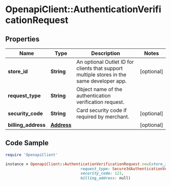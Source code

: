 # OpenapiClient::AuthenticationVerificationRequest

## Properties

Name | Type | Description | Notes
------------ | ------------- | ------------- | -------------
**store_id** | **String** | An optional Outlet ID for clients that support multiple stores in the same developer app. | [optional] 
**request_type** | **String** | Object name of the authentication verification request. | 
**security_code** | **String** | Card security code if required by merchant. | [optional] 
**billing_address** | [**Address**](Address.md) |  | [optional] 

## Code Sample

```ruby
require 'OpenapiClient'

instance = OpenapiClient::AuthenticationVerificationRequest.new(store_id: 12345500000,
                                 request_type: Secure3dAuthenticationVerificationRequest,
                                 security_code: 123,
                                 billing_address: null)
```


